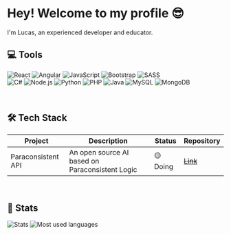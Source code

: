 # Hey! Welcome to my profile 😎

<p>I'm Lucas, an experienced developer and educator.</p>

## 💻 Tools
<div align="left">
  
![React](https://img.shields.io/badge/-React-61DAFB?style=flat&logo=react&logoColor=black)
![Angular](https://img.shields.io/badge/-Angular-E23237?style=flat&logo=angular&logoColor=white)
![JavaScript](https://img.shields.io/badge/-JavaScript-F7DF1E?style=flat&logo=javascript&logoColor=black)
![Bootstrap](https://img.shields.io/badge/-Bootstrap-7952B3?style=flat&logo=bootstrap&logoColor=white)
![SASS](https://img.shields.io/badge/-SASS-CC6699?style=flat&logo=sass&logoColor=white)
<br>
![C#](https://img.shields.io/badge/-C%23-239120?style=flat&logo=csharp&logoColor=white)
![Node.js](https://img.shields.io/badge/-Node.js-339933?style=flat&logo=node.js&logoColor=white)
![Python](https://img.shields.io/badge/-Python-3776AB?style=flat&logo=python&logoColor=white)
![PHP](https://img.shields.io/badge/-PHP-777BB4?style=flat&logo=php&logoColor=white)
![Java](https://img.shields.io/badge/Java-ED8B00?style=flat&logo=openjdk&logoColor=white)
![MySQL](https://img.shields.io/badge/-MySQL-4479A1?style=flat&logo=mysql&logoColor=white)
![MongoDB](https://img.shields.io/badge/-MongoDB-47A248?style=flat&logo=mongodb&logoColor=white)
</div>

<br>

## 🛠️ Tech Stack

<table>
  <thead>
    <tr>
      <th>Project</th>
      <th>Description</th>
      <th>Status</th>
      <th>Repository</th>
    </tr>
  </thead>
  <tbody>
    <tr>
      <td>Paraconsistent API</td>
      <td>An open source AI based on Paraconsistent Logic</td>
      <td>🟡Doing</td>
      <td><a href="https://www.youtube.com/watch?v=wbby9coDRCk"><s>Link</s></a></td>
    </tr>
  </tbody>
</table>
<br>

<!---
## 🎓 Education

💡 Technician in Systems Development - SENAI
<br>
🖥️ Degree in System Analysis and Development - FIAP
<br>
<br>
-->
## 🚀 Stats

<div>
  <picture>
    <source media="(prefers-color-scheme: dark)" srcset="https://github-readme-stats.vercel.app/api?username=LucasSimionatoIsTaken&show_icons=true&theme=tokyonight&include_all_commits=true&count_public=true">
    <source media="(prefers-color-scheme: light)" srcset="https://github-readme-stats.vercel.app/api?username=LucasSimionatoIsTaken&show_icons=true&theme=default&include_all_commits=true&count_public=true">
    <img alt="Stats" src="https://github-readme-stats.vercel.app/api?username=LucasSimionatoIsTaken&show_icons=true&theme=tokyonight&include_all_commits=true&count_public=true">
  </picture>
  <picture>
    <source media="(prefers-color-scheme: dark)" srcset="https://github-readme-stats.vercel.app/api/top-langs/?username=LucasSimionatoIsTaken&theme=tokyonight&layout=compact&langs_count=7">
    <source media="(prefers-color-scheme: light)" srcset="https://github-readme-stats.vercel.app/api/top-langs/?username=LucasSimionatoIsTaken&theme=default&layout=compact&langs_count=7">
    <img alt="Most used languages" src="https://github-readme-stats.vercel.app/api/top-langs/?username=LucasSimionatoIsTaken&theme=tokyonight&layout=compact&langs_count=7">
  </picture>
</div>


<br>


